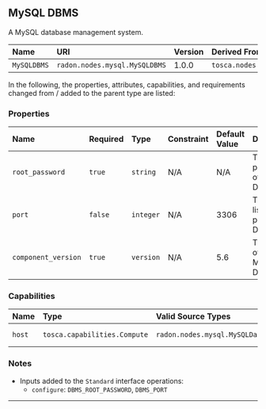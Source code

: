 ## MySQL DBMS

A MySQL database management system.

| Name | URI | Version | Derived From |
|:---- |:--- |:------- |:------------ |
| `MySQLDBMS` | `radon.nodes.mysql.MySQLDBMS` | 1.0.0 | `tosca.nodes.DBMS` |

In the following, the properties, attributes, capabilities, and requirements changed from / added to the parent type are listed:

### Properties

| Name | Required | Type | Constraint | Default Value | Description | 
|:---- |:-------- |:---- |:---------- |:------------- |:----------- |
| `root_password`  | `true`  | `string` | N/A | N/A | The root password of the DBMS  |
| `port` | `false` | `integer` | N/A | 3306 | The listening port of the DBMS |
| `component_version` | `true` | `version` | N/A | 5.6 | The version of the MySQL DBMS |

### Capabilities

| Name | Type | Valid Source Types | Occurrences |
|:---- |:---- |:------------------ |:----------- |
|`host`| `tosca.capabilities.Compute`| `radon.nodes.mysql.MySQLDatabase` | [1, UNBOUNDED] |

### Notes

* Inputs added to the `Standard` interface operations:
    * `configure`: `DBMS_ROOT_PASSWORD`, `DBMS_PORT`

---